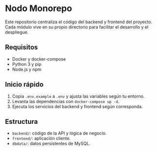 # Nodo Monorepo

Este repositorio centraliza el código del backend y frontend del proyecto. Cada módulo vive en su propio directorio para facilitar el desarrollo y el despliegue.

## Requisitos
- Docker y docker-compose
- Python 3 y pip
- Node.js y npm

## Inicio rápido
1. Copia `.env.example` a `.env` y ajusta las variables según tu entorno.
2. Levanta las dependencias con `docker-compose up -d`.
3. Ejecuta los servicios del backend y frontend según corresponda.

## Estructura
- `backend/`: código de la API y lógica de negocio.
- `frontend/`: aplicación cliente.
- `dbdata/`: datos persistentes de MySQL.
